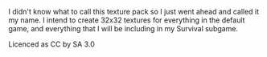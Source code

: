 I didn't know what to call this texture pack so I just went ahead and called it my name.
I intend to create 32x32 textures for everything in the default game, and everything that I will be including in my Survival subgame.

Licenced as CC by SA 3.0
